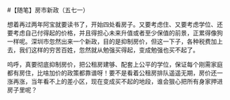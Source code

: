 #【随笔】房市新政（五七一）

想着再过两年阿宝就要读书了，开始四处看房子。又要考虑住、又要考虑学位、还要考虑自己付得起的价格，并且得担心未来升值或者至少保值的前景，正累得像狗一样呢。深圳市忽然出来一个新政，目的是抑制房价，但这一下子，各种税费加上去，我们这样的穷苦百姓，忽然就从勉强买得起，变成勉强也买不起了。

呜呼，真要彻底抑制房价，把公租房建够、配套上公平的学位，保证每个刚需家庭都有房住，比啥加价的政策都靠谱呀！要不是看着公租房排队遥遥无期，房价还一涨再涨，当年看不上的差小区，现在变成买不起的地段，谁会狠心把所有身家押进房子里呢？

